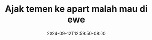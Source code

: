 --- 
title: "Ajak temen ke apart malah mau di ewe"
description: "download   Ajak temen ke apart malah mau di ewe yandex full  "
date: 2024-09-12T12:59:50-08:00
file_code: "h8t0rz9fu4lf"
draft: false
cover: "qopnee9p3rx80gdx.jpg"
tags: ["Ajak", "temen", "apart", "malah", "mau", "ewe", "bokep-indo", "bokep-viral", "bokep-ig"]
length: 140
fld_id: "1392269"
foldername: "ajakmabar"
categories: ["ajakmabar"]
views: 224
---